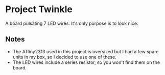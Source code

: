 Project Twinkle
===============

A board pulsating 7 LED wires. It's only purpose is to look nice.

Notes
-----
* The ATtiny2313 used in this project is oversized but I had a few spare units
  in my box, so I decided to use one of these.
* The LED wires include a series resistor, so you won't find them on the board.
